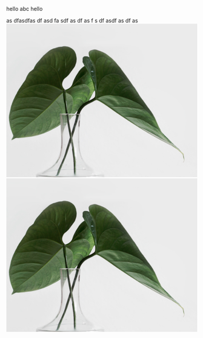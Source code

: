 hello
abc
hello

as
dfasdfas
df
asd
fa
sdf
as
df
as
f
s
df
asdf
as
df
as
![abc](./1.png)![abc](./1.png)